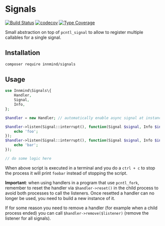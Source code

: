 # Signals

[![Build Status](https://github.com/innmind/signals/workflows/CI/badge.svg?branch=master)](https://github.com/innmind/signals/actions?query=workflow%3ACI)
[![codecov](https://codecov.io/gh/innmind/signals/branch/develop/graph/badge.svg)](https://codecov.io/gh/innmind/signals)
[![Type Coverage](https://shepherd.dev/github/innmind/signals/coverage.svg)](https://shepherd.dev/github/innmind/signals)

Small abstraction on top of `pcntl_signal` to allow to register multiple callables for a single signal.

## Installation

```sh
composer require innmind/signals
```

## Usage

```php
use Innmind\Signals\{
    Handler,
    Signal,
    Info,
};

$handler = new Handler; // automatically enable async signal at instanciation

$handler->listen(Signal::interrupt(), function(Signal $signal, Info $info): void {
    echo 'foo';
});
$handler->listen(Signal::interrupt(), function(Signal $signal, Info $info): void {
    echo 'bar';
});

// do some logic here
```

When above script is executed in a terminal and you do a `ctrl + c` to stop the process it will print `foobar` instead of stopping the script.

**Important**: when using handlers in a program that use `pcntl_fork`, remember to reset the handler via `$handler->reset()` in the child process to avoid both processes to call the listeners. Once resetted a handler can no longer be used, you need to build a new instance of it.

If for some reason you need to remove a handler (for example when a child process ended) you can call `$handler->remove($listener)` (remove the listener for all signals).
